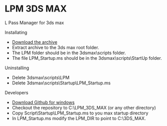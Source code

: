 # LPM 3DS MAX
L Pass Manager for 3ds max

Installating
* [Download the archive](https://github.com/LPassManager/LPM_3DS_MAX/archive/master.zip)
* Extract archive to the 3ds max root folder.
* The LPM folder should be in the 3dsmax\scripts folder.
* The file LPM_Startup.ms should be in the 3dsmax\scripts\StartUp folder.

Uninstalling
* Delete 3dsmax\scripts\LPM
* Delete 3dsmax\scripts\Startup\LPM_Startup.ms
 
Developers
* [Download Github for windows](https://windows.github.com/)
* Checkout the repository to C:\LPM_3DS_MAX (or any other directory)
* Copy Script\Startup\LPM_Startup.ms to you max startup directory
* In LPM_Startup.ms modify the LPM_DIR to point to C:\3DS_MAX.
